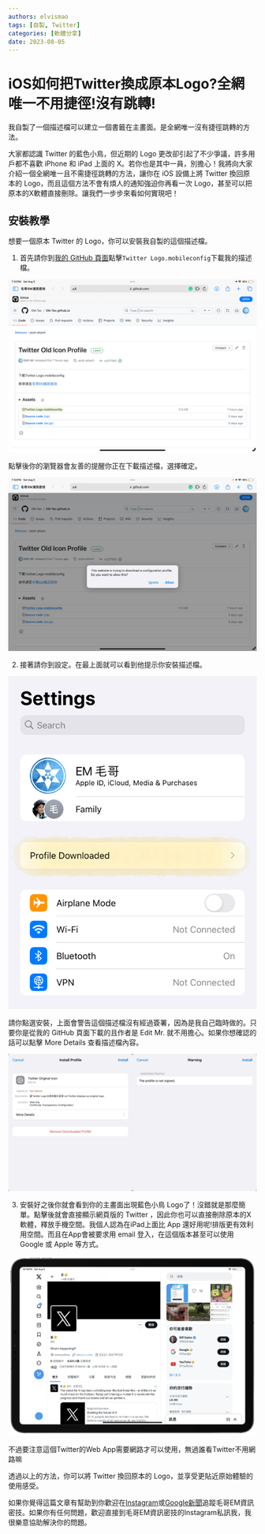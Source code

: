```yaml
---
authors: elvismao
tags: [自製, Twitter]
categories: [軟體分享]
date: 2023-08-05
---
```


# iOS如何把Twitter換成原本Logo?全網唯一不用捷徑!沒有跳轉!

我自製了一個描述檔可以建立一個書籤在主畫面。是全網唯一沒有捷徑跳轉的方法。

大家都認識 Twitter 的藍色小鳥，但近期的 Logo 更改卻引起了不少爭議，許多用戶都不喜歡 iPhone 和 iPad 上面的 X。若你也是其中一員，別擔心！我將向大家介紹一個全網唯一且不需捷徑跳轉的方法，讓你在 iOS 設備上將 Twitter 換回原本的 Logo，而且這個方法不會有煩人的通知強迫你再看一次 Logo，甚至可以把原本的X軟體直接刪除。讓我們一步步來看如何實現吧！

## 安裝教學

想要一個原本 Twitter 的 Logo，你可以安裝我自製的這個描述檔。

1. 首先請你到[我的 GitHub 頁面](https://github.com/EM-Tec/emtech.cc/releases/tag/post-attach)點擊`Twitter Logo.mobileconfig`下載我的描述檔。

![下載我的描述檔](twitter-logo-github.webp)

點擊後你的瀏覽器會友善的提醒你正在下載描述檔，選擇確定。

![允許下載](twitter-logo-dl.webp)

2. 接著請你到設定。在最上面就可以看到他提示你安裝描述檔。

![開啟設定](twitter-logo-setting.webp)

請你點選安裝，上面會警告這個描述檔沒有經過簽署，因為是我自己臨時做的。只要你是從我的 GitHub 頁面下載的且作者是 Edit Mr. 就不用擔心。如果你想確認的話可以點擊 More Details 查看描述檔內容。

![點擊安裝](twitter-logo-install.webp)

3. 安裝好之後你就會看到你的主畫面出現藍色小鳥 Logo了！沒錯就是那麼簡單。點擊後就會直接顯示網頁版的 Twitter ，因此你也可以直接刪除原本的X軟體，釋放手機空間。我個人認為在iPad上面比 App 還好用呢!排版更有效利用空間。而且在App會被要求用 email 登入，在這個版本甚至可以使用 Google 或 Apple 等方式。

![實際畫面](twitter-logo-twitter.webp)

不過要注意這個Twitter的Web App需要網路才可以使用，無過誰看Twitter不用網路嘛

透過以上的方法，你可以將 Twitter 換回原本的 Logo，並享受更貼近原始體驗的使用感受。

如果你覺得這篇文章有幫助到你歡迎在[Instagram](https://instagram.com/em.tec.blog)或[Google新聞](https://news.google.com/s/CBIwgtnWzKAB?sceid=TW:zh-Hant&sceid=TW:zh-Hant&r=11&oc=1)追蹤毛哥EM資訊密技。如果你有任何問題，歡迎直接到毛哥EM資訊密技的Instagram私訊我，我很樂意協助解決你的問題。
